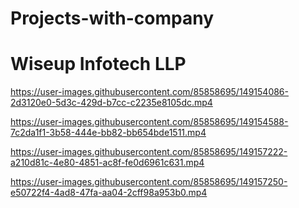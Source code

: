# Projects-with-company

# Wiseup Infotech LLP


https://user-images.githubusercontent.com/85858695/149154086-2d3120e0-5d3c-429d-b7cc-c2235e8105dc.mp4



https://user-images.githubusercontent.com/85858695/149154588-7c2da1f1-3b58-444e-bb82-bb654bde1511.mp4



https://user-images.githubusercontent.com/85858695/149157222-a210d81c-4e80-4851-ac8f-fe0d6961c631.mp4



https://user-images.githubusercontent.com/85858695/149157250-e50722f4-4ad8-47fa-aa04-2cff98a953b0.mp4
#
